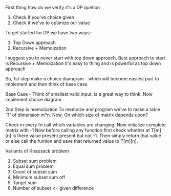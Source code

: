 First thing how do we verify it's a DP quetion
1. Check if you've choice given
2. Check if we've to optimize our value

<!-- Good coders never start with top down approach. -->
To get started for DP we have two ways:-
1. Top Down approach
2. Recursive + Memoization

I suggest you to never start with top down approach.
Best approach to start is Recursive + Memoization
It's easy to thing and is powerful as top down approach

So, 1st step make a choice diamgram - which will become easiest part to implement
and then think of base case

Base Case - Think of smallest valid input, is a great way to think.
Now implement choice diagram

2nd Step is memoization
To memoize and program we've to make a table 'T' of dimension m*n.
Now, On which size of matrix depends upon?

Check in every fn call which variables are changing.
Now initialize complete matrix with -1
Now before calling any function first check whether at T[m][n] is there value present present but not -1. Then simply return that value or else call the funtion and save that returned value to T[m][n]. 


Variants of Knapsack problem
1. Subset sum problem
2. Equal sum problem
3. Count of subset sum
4. Minimum subset sum off
5. Target sum
6. Number of subset <= given difference